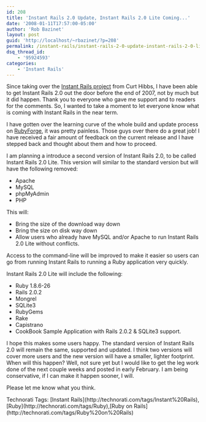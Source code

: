 ```yaml
---
id: 208
title: 'Instant Rails 2.0 Update, Instant Rails 2.0 Lite Coming...'
date: '2008-01-11T17:57:00-05:00'
author: 'Rob Bazinet'
layout: post
guid: 'http://localhost/~rbazinet/?p=208'
permalink: /instant-rails/instant-rails-2-0-update-instant-rails-2-0-lite-coming/
dsq_thread_id:
    - '95924593'
categories:
    - 'Instant Rails'
---
```


Since taking over the [Instant Rails project](http://rubyforge.org/projects/instantrails/) from Curt Hibbs, I have been able to get Instant Rails 2.0 out the door before the end of 2007, not by much but it did happen. Thank you to everyone who gave me support and to readers for the comments. So, I wanted to take a moment to let everyone know what is coming with Instant Rails in the near term.

I have gotten over the learning curve of the whole build and update process on [RubyForge](http://rubyforge.org), it was pretty painless. Those guys over there do a great job! I have received a fair amount of feedback on the current release and I have stepped back and thought about them and how to proceed.

I am planning a introduce a second version of Instant Rails 2.0, to be called Instant Rails 2.0 Lite. This version will similar to the standard version but will have the following removed:

- Apache
- MySQL
- phpMyAdmin
- PHP

This will:

- Bring the size of the download way down
- Bring the size on disk way down
- Allow users who already have MySQL and/or Apache to run Instant Rails 2.0 Lite without conflicts.

Access to the command-line will be improved to make it easier so users can go from running Instant Rails to running a Ruby application very quickly.

Instant Rails 2.0 Lite will include the following:

- Ruby 1.8.6-26
- Rails 2.0.2
- Mongrel
- SQLite3
- RubyGems
- Rake
- Capistrano
- CookBook Sample Application with Rails 2.0.2 & SQLite3 support.

I hope this makes some users happy. The standard version of Instant Rails 2.0 will remain the same, supported and updated. I think two versions will cover more users and the new version will have a smaller, lighter footprint. When will this happen? Well, not sure yet but I would like to get the leg work done of the next couple weeks and posted in early February. I am being conservative, if I can make it happen sooner, I will.

Please let me know what you think.

<div class="wlWriterSmartContent" style="display:inline;margin:0;padding:0;">Technorati Tags: [Instant Rails](http://technorati.com/tags/Instant%20Rails),[Ruby](http://technorati.com/tags/Ruby),[Ruby on Rails](http://technorati.com/tags/Ruby%20on%20Rails)</div>